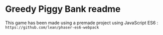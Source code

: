 # Greedy Piggy Bank readme

This game has been made using a premade project using JavaScript ES6 : ```https://github.com/lean/phaser-es6-webpack```
